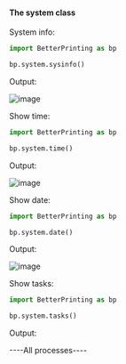 #### The system class

System info:

```Python
import BetterPrinting as bp

bp.system.sysinfo()

```

Output:

![image](https://user-images.githubusercontent.com/83476809/144720698-1048b647-3ef1-403f-a322-5702954deb86.png)

Show time:

```Python
import BetterPrinting as bp

bp.system.time()

```

Output:

![image](https://user-images.githubusercontent.com/83476809/144720759-60b604ef-8c1a-4610-8e3a-dc673eac2766.png)

Show date:

```Python
import BetterPrinting as bp

bp.system.date()

```

Output:

![image](https://user-images.githubusercontent.com/83476809/144720786-0fb1d950-ed3b-42d7-a918-2c32428089a8.png)

Show tasks:

```Python
import BetterPrinting as bp

bp.system.tasks()

```

Output:

----All processes----
